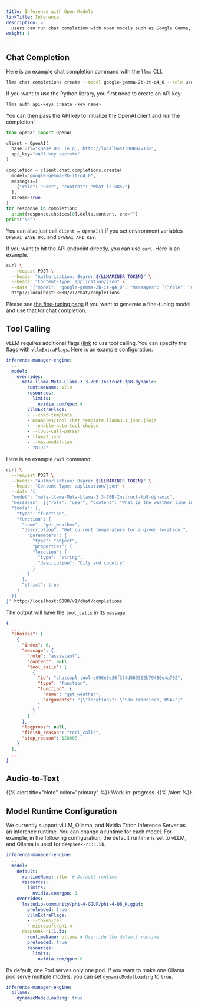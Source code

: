 ```yaml
---
title: Inference with Open Models
linkTitle: Inference
description: >
  Users can run chat completion with open models such as Google Gemma, LLama, Mistral, etc. To run chat completion, users can use the OpenAI Python library, `llma` CLI, or API endpoint.
weight: 1
---
```


## Chat Completion

Here is an example chat completion command with the `llma` CLI.

``` bash
llma chat completions create --model google-gemma-2b-it-q4_0 --role user --completion "What is k8s?"
```

If you want to use the Python library, you first need to create an API key:

``` bash
llma auth api-keys create <key name>
```

You can then pass the API key to initialize the OpenAI client and run the completion:

``` python
from openai import OpenAI

client = OpenAI(
  base_url="<Base URL (e.g., http://localhost:8080/v1)>",
  api_key="<API key secret>"
)

completion = client.chat.completions.create(
  model="google-gemma-2b-it-q4_0",
  messages=[
    {"role": "user", "content": "What is k8s?"}
  ],
  stream=True
)
for response in completion:
  print(response.choices[0].delta.content, end="")
print("\n")
```

You can also just call `client = OpenAI()` if you set environment variables `OPENAI_BASE_URL` and `OPENAI_API_KEY`.

If you want to hit the API endpoint directly, you can use `curl`. Here is an example.

``` bash
curl \
  --request POST \
  --header "Authorization: Bearer ${LLMARINER_TOKEN}" \
  --header "Content-Type: application/json" \
  --data '{"model": "google-gemma-2b-it-q4_0", "messages": [{"role": "user", "content": "What is k8s?"}]}' \
  http://localhost:8080/v1/chat/completions
```

Please see [the fine-tuning page](./fine_tuning.html) if you want to generate a fine-tuning model and use that for chat completion.

## Tool Calling

vLLM requires additional flags ([link](https://docs.vllm.ai/en/latest/features/tool_calling.html) to use tool calling.
You can specify the flags with `vllmExtraFlags`. Here is an example configuration:

```yaml
inference-manager-engine:
  ...
  model:
    overrides:
      meta-llama-Meta-Llama-3.3-70B-Instruct-fp8-dynamic:
        runtimeName: vllm
        resources:
          limits:
            nvidia.com/gpu: 4
        vllmExtraFlags:
        - --chat-template
        - examples/tool_chat_template_llama3.1_json.jinja
        - --enable-auto-tool-choice
        - --tool-call-parser
        - llama3_json
        - --max-model-len
        - "8192"
```

Here is an example `curl` command:

```bash
curl \
  --request POST \
  --header "Authorization: Bearer ${LLMARINER_TOKEN}" \
  --header "Content-Type: application/json" \
  --data '{
  "model": "meta-llama-Meta-Llama-3.3-70B-Instruct-fp8-dynamic",
  "messages": [{"role": "user", "content": "What is the weather like in San Francisco?"}],
  "tools": [{
    "type": "function",
    "function": {
      "name": "get_weather",
      "description": "Get current temperature for a given location.",
        "parameters": {
          "type": "object",
          "properties": {
          "location": {
            "type": "string",
            "description": "City and country"
          }
        }
      },
      "strict": true
    }
  }]
}' http://localhost:8080/v1/chat/completions
```

The output will have the `tool_calls` in its `message`.

```json
{
  ...
  "choices": [
    {
      "index": 0,
      "message": {
        "role": "assistant",
        "content": null,
        "tool_calls": [
          {
            "id": "chatcmpl-tool-e698e3e36f354d089302b79486e4a702",
            "type": "function",
            "function": {
              "name": "get_weather",
              "arguments": "{\"location\": \"San Francisco, USA\"}"
            }
          }
        ]
      },
      "logprobs": null,
      "finish_reason": "tool_calls",
      "stop_reason": 128008
    }
  ],
  ...
}
```

## Audio-to-Text

{{% alert title="Note" color="primary" %}}
Work-in-progress.
{{% /alert %}}

## Model Runtime Configuration

We currently support vLLM, Ollama, and Nvidia Triton Inference Server
as an inference runtime. You can change a runtime for each model. For
example, in the following configuration, the default runtime is set to
vLLM, and Ollama is used for `deepseek-r1:1.5b`.


```yaml
inference-manager-engine:
  ...
  model:
    default:
      runtimeName: vllm  # Default runtime
      resources:
        limits:
          nvidia.com/gpu: 1
    overrides:
      lmstudio-community/phi-4-GGUF/phi-4-Q6_K.gguf:
        preloaded: true
        vllmExtraFlags:
        - --tokenizer
        - microsoft/phi-4
      deepseek-r1:1.5b:
        runtimeName: ollama # Override the default runtime
        preloaded: true
        resources:
          limits:
            nvidia.com/gpu: 0
```

By default, one Pod serves only one pod. If you want to make one Ollama pod serve multiple models, you can set `dynamicModelLoading` to `true`.

```yaml
inference-manager-engine:
  ollama:
    dynamicModelLoading: true
```
